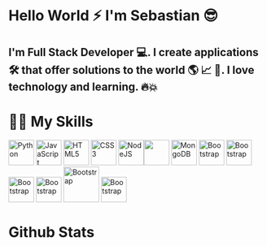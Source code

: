 # Hello World ⚡ I'm Sebastian 😎 

## I'm Full Stack Developer 💻. I create applications 🛠 that offer solutions to the world 🌎 📈 🚀. I love technology and learning. 🔥💥

# 🏋️‍♂️ My Skills
<img height="50px" src="https://img.shields.io/badge/python-%233a75a5.svg?&style=for-the-badge&logo=python&logoColor=white" alt="Python"/> <img height="50px" src="https://img.shields.io/badge/javascript%20-%23323330.svg?&style=for-the-badge&logo=javascript&logoColor=%23f7de1e" alt="JavaScript"/> <img height="50px" src="https://img.shields.io/badge/html5-%23e34f26.svg?&style=for-the-badge&logo=html5&logoColor=white" alt="HTML5"/> <img height="50px" src="https://img.shields.io/badge/css3-%233573b5.svg?&style=for-the-badge&logo=css3&logoColor=white" alt="CSS3"/> <img height="50px" src="https://img.shields.io/badge/node%2Ejs-%2362af43.svg?&style=for-the-badge&logo=node.js&logoColor=white" alt="NodeJS"/><img height="50px" src="https://img.shields.io/badge/react-%2300c4e6.svg?&style=for-the-badge&logo=react&logoColor=white"  lt="React"/> <img height="50px" src="https://img.shields.io/badge/mongodb-%2368a14a.svg?&style=for-the-badge&logo=mongodb&logoColor=white" alt="MongoDB"/> <img height="50px" src="https://img.shields.io/badge/Bootstrap-563D7C?style=for-the-badge&logo=bootstrap&logoColor=white" alt="Bootstrap"/> <img height="50px" src="https://cdn.worldvectorlogo.com/logos/material-ui-1.svg" alt="Bootstrap"/> <img height="50px" src="https://refactorizando.com/wp-content/uploads/2020/03/385-3850895_graphql-logo-svg-hd-png-download.png" alt="Bootstrap"/> <img height="50px" src="https://upload.wikimedia.org/wikipedia/commons/thumb/9/96/Sass_Logo_Color.svg/1200px-Sass_Logo_Color.svg.png" alt="Bootstrap"/> <img height="70px" src="https://upload.wikimedia.org/wikipedia/commons/thumb/e/ee/.NET_Core_Logo.svg/2048px-.NET_Core_Logo.svg.png" alt="Bootstrap"/> <img height="50px" src="https://esden.es/wp-content/uploads/2017/04/kisspng-microsoft-sql-server-mysql-database-logo-5b098c6ee92a46.0488681015273524309551.png" alt="Bootstrap"/>

# Github Stats

<img src="https://github-readme-stats.vercel.app/api?username=sebastianarevalo94&show_icons=true&theme=dracula" alt="">
